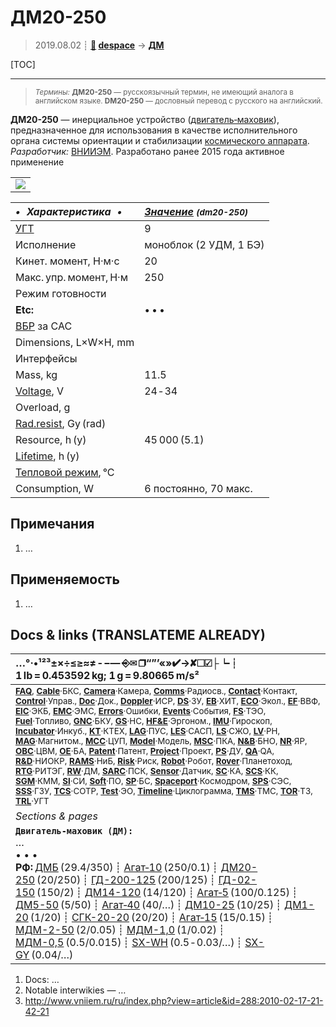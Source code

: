 # ДМ20-250
> 2019.08.02 ┊ **[🚀](../index/index.md) [despace](index.md)** → **[ДМ](rw.md)**

[TOC]

---

> <small>*Термины:* **ДМ20-250** — русскоязычный термин, не имеющий аналога в английском языке. **DM20-250** — дословный перевод с русского на английский.</small>

**ДМ20-250** — инерциальное устройство ([двигатель‑маховик](rw.md)), предназначенное для использования в качестве исполнительного органа системы ориентации и стабилизации [космического аппарата](sc.md).  
*Разработчик:* [ВНИИЭМ](zz_vniiem.md). Разработано ранее 2015 года активное применение

||
|:--|
| [![](f/rw/д/dm20_250_pic1_thumb.jpg)](f/rw/д/dm20_250_pic1.jpg)  |

<small>

|*•    Характеристика    •*|*[Значение](si.md) <small>(dm20-250)</small>*|
|:--|:--|
|[УГТ](trl.md)| 9  |
|Исполнение| моноблок (2 УДМ, 1 БЭ)  |
|Кинет. момент, Н·м·с| 20  |
|Макс. упр. момент, Н·м| 250  |
|Режим готовности|   |
|**Etc:**|• • •|
|[ВБР](rams.md) за САС|   |
|Dimensions, L×W×H, mm|   |
|Интерфейсы|   |
|Mass, kg| 11.5  |
|[Voltage](voltage.md), V| 24 ‑ 34  |
|Overload, g|   |
|[Rad.resist](ion_rad.md), Gy (rad)|   |
|Resource, h (y)| 45 000 (5.1)  |
|[Lifetime](lifetime.md), h (y)|   |
|[Тепловой режим](tcs.md), °C|   |
|Consumption, W| 6 постоянно, 70 макс.  |

</small>



<p style="page-break-after:always"> </p>

## Примечания
   1. …



## Применяемость
   1. …



<p style="page-break-after:always"> </p>

## Docs & links (TRANSLATEME ALREADY)
|…°·•¹²³±×÷≤≥≈≠ ‑ −— ⎆✉ ❐“”’«»✔→✘☐☑├┕┆ 1 lb = 0.453592 kg; 1 g = 9.80665 m/s²|
|:--|
|<small>**[FAQ](faq.md)**, **[Cable](cable.md)**·БКС, **[Camera](camera.md)**·Камера, **[Comms](comms.md)**·Радиосв., **[Contact](contact.md)**·Контакт, **[Control](control.md)**·Управ., **[Doc](doc.md)**·Док., **[Doppler](doppler.md)**·ИСР, **[DS](ds.md)**·ЗУ, **[EB](eb.md)**·ХИТ, **[ECO](ecology.md)**·Экол., **[EF](ef.md)**·ВВФ, **[ElC](elc.md)**·ЭКБ, **[EMC](emc.md)**·ЭМС, **[Errors](error.md)**·Ошибки, **[Events](event.md)**·События, **[FS](fs.md)**·ТЭО, **[Fuel](fuel.md)**·Топливо, **[GNC](gnc.md)**·БКУ, **[GS](scs.md)**·НС, **[HF&E](hfe.md)**·Эргоном., **[IMU](imu.md)**·Гироскоп, **[Incubator](incubator.md)**·Инкуб., **[KT](kt.md)**·КТЕХ, **[LAG](lag.md)**·ПУC, **[LES](les.md)**·САСП, **[LS](ls.md)**·СЖО, **[LV](lv.md)**·РН, **[MAG](mag.md)**·Магнитом., **[MCC](mcc.md)**·ЦУП, **[Model](model.md)**·Модель, **[MSC](sc.md)**·ПКА, **[N&B](nnb.md)**·БНО, **[NR](nr.md)**·ЯР, **[OBC](obc.md)**·ЦВМ, **[OE](oe.md)**·БА, **[Patent](патент.md)**·Патент, **[Project](project.md)**·Проект, **[PS](ps.md)**·ДУ, **[QA](quality.md)**·QA, **[R&D](rnd.md)**·НИОКР, **[RAMS](rams.md)**·НиБ, **[Risk](risk.md)**·Риск, **[Robot](robotics.md)**·Робот, **[Rover](rover.md)**·Планетоход, **[RTG](rtg.md)**·РИТЭГ, **[RW](rw.md)**·ДМ, **[SARC](sarc.md)**·ПСК, **[Sensor](sensor.md)**·Датчик, **[SC](sc.md)**·КА, **[SCS](scs.md)**·КК, **[SGM](sgm.md)**·КММ, **[SI](si.md)**·СИ, **[Soft](soft.md)**·ПО, **[SP](sp.md)**·БС, **[Spaceport](spaceport.md)**·Космодром, **[SPS](sps.md)**·СЭС, **[SSS](sss.md)**·ГЗУ, **[TCS](tcs.md)**·СОТР, **[Test](test.md)**·ЭО, **[Timeline](timeline.md)**·Циклограмма, **[TMS](tms.md)**·ТМС, **[TOR](tor.md)**·ТЗ, **[TRL](trl.md)**·УГТ</small>|
|*Sections & pages*|
|**`Двигатель‑маховик (ДМ):`**<br> …<br>• • •<br> **РФ:** [ДМБ](dmb.md) (29.4/350) ┊ [Агат‑10](agat_10.md) (250/0.1) ┊ [ДМ20-250](dm20_250.md) (20/250) ┊ [ГД-200-125](gd_200_125.md) (200/125) ┊ [ГД-02-150](gd_02_150.md) (150/2) ┊ [ДМ14-120](dm14_120.md) (14/120) ┊ [Агат‑5](agat_5.md) (100/0.125) ┊ [ДМ5-50](dm5_50.md) (5/50) ┊ [Агат‑40](agat_40.md) (40/…) ┊ [ДМ10-25](dm10_25.md) (10/25) ┊ [ДМ1-20](dm1_20.md) (1/20) ┊ [СГК-20-20](sgk_20_20.md) (20/20) ┊ [Агат‑15](agat_15.md) (15/0.15) ┊ [МДМ-2-50](mdm_2_50.md) (2/0.05) ┊ [МДМ-1,0](mdm_1_0.md) (1/0.02) ┊ [МДМ-0,5](mdm_0_5.md) (0.5/0.015) ┊ [SX-WH](sx_wh.md) (0.5 ‑ 0.03/…) ┊ [SX-GY](sx_gy.md) (0.04/…) |

   1. Docs: …
   1. Notable interwikies — …
   1. <http://www.vniiem.ru/ru/index.php?view=article&id=288:2010-02-17-21-42-21>

